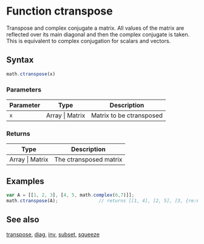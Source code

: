 <!-- Note: This file is automatically generated from source code comments. Changes made in this file will be overridden. -->

# Function ctranspose

Transpose and complex conjugate a matrix. All values of the matrix are
reflected over its main diagonal and then the complex conjugate is
taken. This is equivalent to complex conjugation for scalars and
vectors.


## Syntax

```js
math.ctranspose(x)
```

### Parameters

Parameter | Type | Description
--------- | ---- | -----------
`x` | Array &#124; Matrix | Matrix to be ctransposed

### Returns

Type | Description
---- | -----------
Array &#124; Matrix | The ctransposed matrix


## Examples

```js
var A = [[1, 2, 3], [4, 5, math.complex(6,7)]];
math.ctranspose(A);               // returns [[1, 4], [2, 5], [3, {re:6,im:7}]]
```


## See also

[transpose](transpose.md),
[diag](diag.md),
[inv](inv.md),
[subset](subset.md),
[squeeze](squeeze.md)
